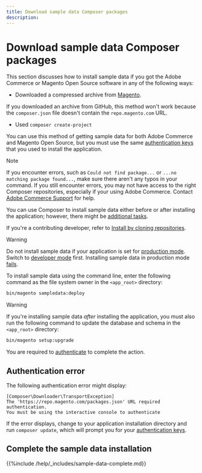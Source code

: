 ```yaml
---
title: Download sample data Composer packages
description:
---
```


# Download sample data Composer packages

This section discusses how to install sample data if you got the Adobe Commerce or Magento Open Source software in any of the following ways:

*  Downloaded a compressed archive from [Magento](https://magento.com/tech-resources/download).

  If you downloaded an archive from GitHub, this method won't work because the `composer.json` file doesn't contain the `repo.magento.com` URL.

*  Used `composer create-project`

You can use this method of getting sample data for both Adobe Commerce and Magento Open Source, but you must use the same [authentication keys](../prerequisites/authentication-keys.md) that you used to install the application.

>[!NOTE]
>
>If you encounter errors, such as `Could not find package...` or `...no matching package found...`, make sure there aren't any typos in your command. If you still encounter errors, you may not have access to the right Composer repositories, especially if your using Adobe Commerce. Contact [Adobe Commerce Support](https://magento.com/support) for help.

You can use Composer to install sample data either before or after installing the application; however, there might be [additional tasks](remove-or-update.md).

If you're a contributing developer, refer to [Install by cloning repositories](git-repositories.md).

>[!WARNING]
>
>Do not install sample data if your application is set for [production mode](https://experienceleague.adobe.com/docs/commerce-operations/configuration-guide/setup/application-modes.html#production-mode). Switch to [developer mode](https://experienceleague.adobe.com/docs/commerce-operations/configuration-guide/setup/application-modes.html#developer-mode) first. Installing sample data in production mode [fails](https://support.magento.com/hc/en-us/articles/360033824571#symptom-production-mode-trouble-samp-prod-).

To install sample data using the command line, enter the following command as the file system owner in the `<app_root>` directory:

```bash
bin/magento sampledata:deploy
```

>[!WARNING]
>
>If you're installing sample data _after_ installing the application, you must also run the following command to update the database and schema in the `<app_root>` directory:

```bash
bin/magento setup:upgrade
```

You are required to [authenticate](../prerequisites/authentication-keys.md) to complete the action.

## Authentication error

The following authentication error might display:

```terminal
[Composer\Downloader\TransportException]
The 'https://repo.magento.com/packages.json' URL required authentication.
You must be using the interactive console to authenticate
```

If the error displays, change to your application installation directory and run `composer update`, which will prompt you for your [authentication keys](../prerequisites/authentication-keys.md).

## Complete the sample data installation

{{%include /help/_includes/sample-data-complete.md}}
